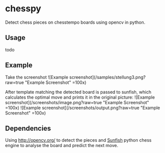 # chesspy
Detect chess pieces on chesstempo boards using opencv in python.

## Usage
todo

## Example
Take the screenshot ![Example screenshot](/samples/stellung3.png?raw=true "Example Screenshot" =100x)

After template matching the detected board is passed to sunfish, which calculates the optimal move and prints it in the original picture:
![Example screenshot](/screenshots/image.png?raw=true "Example Screenshot" =100x)
![Example screenshot](/screenshots/output.png?raw=true "Example Screenshot" =100x)

## Dependencies

Using http://opencv.org/ to detect the pieces and [Sunfish](https://github.com/thomasahle/sunfish) python chess engine to analyse the board and predict the next move.
